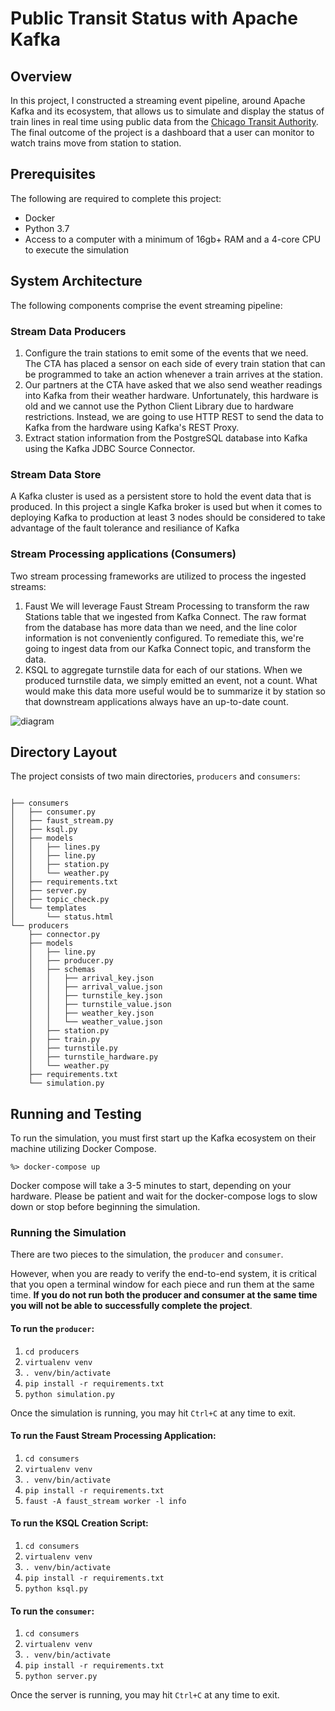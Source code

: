 # Public Transit Status with Apache Kafka

## Overview
In this project, I constructed a streaming event pipeline, around Apache Kafka and its ecosystem, that allows us to simulate and display the status of train lines in real time using public data from the [Chicago Transit Authority](https://www.transitchicago.com/data/). 
The final outcome of the project is a dashboard that a user can monitor to watch trains move from station to station.

## Prerequisites

The following are required to complete this project:

* Docker
* Python 3.7
* Access to a computer with a minimum of 16gb+ RAM and a 4-core CPU to execute the simulation

## System Architecture
The following components comprise the event streaming pipeline:

### Stream Data Producers
1. Configure the train stations to emit some of the events that we need. The CTA has placed a sensor on each side of every train station that can be programmed to take an action whenever a train arrives at the station.
2. Our partners at the CTA have asked that we also send weather readings into Kafka from their weather hardware. Unfortunately, this hardware is old and we cannot use the Python Client Library due to hardware restrictions. Instead, we are going to use HTTP REST to send the data to Kafka from the hardware using Kafka's REST Proxy.
3. Extract station information from the PostgreSQL database into Kafka using the Kafka JDBC Source Connector.

### Stream Data Store
A Kafka cluster is used as a persistent store to hold the event data that is produced. In this project a single Kafka broker is used but when it comes to deploying Kafka to production at least 3 nodes should be considered to take advantage of the fault tolerance and resiliance of Kafka  


### Stream Processing applications (Consumers)
Two stream processing frameworks are utilized to process the ingested streams:
1. Faust
We will leverage Faust Stream Processing to transform the raw Stations table that we ingested from Kafka Connect. The raw format from the database has more data than we need, and the line color information is not conveniently configured. To remediate this, we're going to ingest data from our Kafka Connect topic, and transform the data.
2. KSQL
to aggregate turnstile data for each of our stations. When we produced turnstile data, we simply emitted an event, not a count. What would make this data more useful would be to summarize it by station so that downstream applications always have an up-to-date count.

![diagram](https://user-images.githubusercontent.com/60835161/74099465-307eda80-4b78-11ea-880a-bb25789ab708.png)

## Directory Layout
The project consists of two main directories, `producers` and `consumers`:

```

├── consumers
│   ├── consumer.py 
│   ├── faust_stream.py 
│   ├── ksql.py 
│   ├── models
│   │   ├── lines.py
│   │   ├── line.py 
│   │   ├── station.py 
│   │   └── weather.py 
│   ├── requirements.txt
│   ├── server.py
│   ├── topic_check.py
│   └── templates
│       └── status.html
└── producers
    ├── connector.py 
    ├── models
    │   ├── line.py
    │   ├── producer.py 
    │   ├── schemas
    │   │   ├── arrival_key.json
    │   │   ├── arrival_value.json 
    │   │   ├── turnstile_key.json
    │   │   ├── turnstile_value.json 
    │   │   ├── weather_key.json
    │   │   └── weather_value.json 
    │   ├── station.py 
    │   ├── train.py
    │   ├── turnstile.py 
    │   ├── turnstile_hardware.py
    │   └── weather.py 
    ├── requirements.txt
    └── simulation.py
```

## Running and Testing

To run the simulation, you must first start up the Kafka ecosystem on their machine utilizing Docker Compose.

```%> docker-compose up```

Docker compose will take a 3-5 minutes to start, depending on your hardware. Please be patient and wait for the docker-compose logs to slow down or stop before beginning the simulation.

### Running the Simulation

There are two pieces to the simulation, the `producer` and `consumer`. 

However, when you are ready to verify the end-to-end system, it is critical that you open a terminal window for each piece and run them at the same time. **If you do not run both the producer and consumer at the same time you will not be able to successfully complete the project**.

#### To run the `producer`:

1. `cd producers`
2. `virtualenv venv`
3. `. venv/bin/activate`
4. `pip install -r requirements.txt`
5. `python simulation.py`

Once the simulation is running, you may hit `Ctrl+C` at any time to exit.

#### To run the Faust Stream Processing Application:
1. `cd consumers`
2. `virtualenv venv`
3. `. venv/bin/activate`
4. `pip install -r requirements.txt`
5. `faust -A faust_stream worker -l info`

#### To run the KSQL Creation Script:
1. `cd consumers`
2. `virtualenv venv`
3. `. venv/bin/activate`
4. `pip install -r requirements.txt`
5. `python ksql.py`

#### To run the `consumer`:

1. `cd consumers`
2. `virtualenv venv`
3. `. venv/bin/activate`
4. `pip install -r requirements.txt`
5. `python server.py`

Once the server is running, you may hit `Ctrl+C` at any time to exit.
